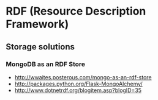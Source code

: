 # RDF (Resource Description Framework)

## Storage solutions

### MongoDB as an RDF Store

- <http://wwaites.posterous.com/mongo-as-an-rdf-store>
 - <http://packages.python.org/Flask-MongoAlchemy/>
- <http://www.dotnetrdf.org/blogitem.asp?blogID=35>
